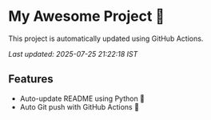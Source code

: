 # My Awesome Project 🚀

This project is automatically updated using GitHub Actions.

_Last updated: 2025-07-25 21:22:18 IST_

## Features
- Auto-update README using Python 🐍
- Auto Git push with GitHub Actions 🤖

